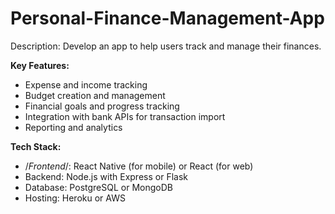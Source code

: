 # Personal-Finance-Management-App

Description: Develop an app to help users track and manage their finances.

**Key Features:**
- Expense and income tracking
- Budget creation and management
- Financial goals and progress tracking
- Integration with bank APIs for transaction import
- Reporting and analytics

**Tech Stack:**
- /*Frontend*/: React Native (for mobile) or React (for web)
- Backend: Node.js with Express or Flask
- Database: PostgreSQL or MongoDB
- Hosting: Heroku or AWS
